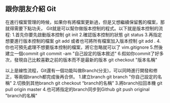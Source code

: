 ## 跟你朋友介紹 Git
在進行檔案管理的時候，如果你有將檔案更新過，但是又想繼續保留舊的檔案，那就得需要下點功夫，
Git就是可以幫你做版本控制的程式。以下就是版本控制的流程:
1.首先你要先啟動版本控制
  git init
2.確認版本控制的狀態
  git status
3.再指定想要進行版本控制的檔案
  git add
  或者也可將所有檔案加入版本控制
  git add .
4.你也可預先處理不想要版本控制的檔案，將它忽略就可以了
  vim.gitignore
5.然後建立一個commit
  git commit -am "自己設定的版本敘述"
6.假如你commit了好多次，發現自己比較喜歡之前的版本而不是最新的版本
  git checkout "版本名稱"

以上是線性流程，Git還有一個功能叫做Branch(分支)，可以同時進行開發和修正，等兩個branch都完成後再合併。
1.建立branch
  git branch "你自己設定的名稱"
2.切換到其他branch
  git checkout “branch的名稱”
3.將branch拉回本機
  git pull origin master
4.也可將指定的branch同步到Github
  git push original "branch的名稱"


  


